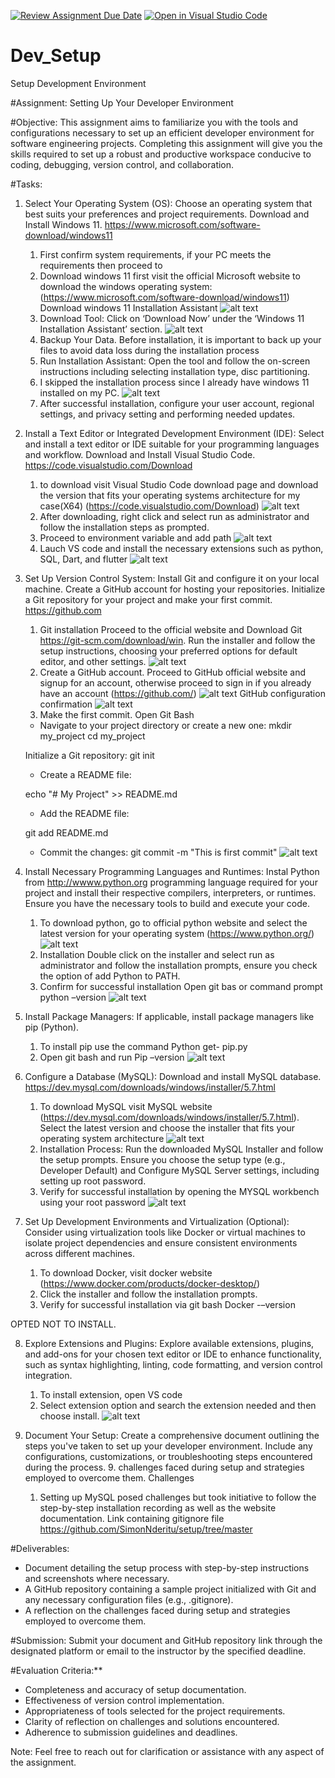 [![Review Assignment Due Date](https://classroom.github.com/assets/deadline-readme-button-22041afd0340ce965d47ae6ef1cefeee28c7c493a6346c4f15d667ab976d596c.svg)](https://classroom.github.com/a/vbnbTt5m)
[![Open in Visual Studio Code](https://classroom.github.com/assets/open-in-vscode-2e0aaae1b6195c2367325f4f02e2d04e9abb55f0b24a779b69b11b9e10269abc.svg)](https://classroom.github.com/online_ide?assignment_repo_id=15284012&assignment_repo_type=AssignmentRepo)
# Dev_Setup
Setup Development Environment

#Assignment: Setting Up Your Developer Environment

#Objective:
This assignment aims to familiarize you with the tools and configurations necessary to set up an efficient developer environment for software engineering projects. Completing this assignment will give you the skills required to set up a robust and productive workspace conducive to coding, debugging, version control, and collaboration.

#Tasks:

1. Select Your Operating System (OS):
   Choose an operating system that best suits your preferences and project requirements. Download and Install Windows 11. https://www.microsoft.com/software-download/windows11
   1.	First confirm system requirements, if your PC meets the requirements then proceed to
   2.	Download windows 11
first visit the official Microsoft website to download the windows operating system:(https://www.microsoft.com/software-download/windows11)
Download windows 11 Installation Assistant
![alt text](image.png)
   3.	Download Tool: Click on ‘Download Now’ under the ‘Windows 11 Installation Assistant’ section.
![alt text](image-1.png)
   4.	Backup Your Data. Before installation, it is important to back up your files to avoid data loss during the installation process
   5.	Run Installation Assistant: Open the tool and follow the on-screen instructions including selecting installation type, disc partitioning.
   6.	I skipped the installation process since I already have windows 11 installed on my PC.
![alt text](image-2.png)
   7.	After successful installation, configure your user account, regional settings, and privacy setting and performing needed updates.

2. Install a Text Editor or Integrated Development Environment (IDE):
   Select and install a text editor or IDE suitable for your programming languages and workflow. Download and Install Visual Studio Code. https://code.visualstudio.com/Download
   1.	to download visit Visual Studio Code download page and download the version that fits your operating systems architecture for my case(X64) (https://code.visualstudio.com/Download)
![alt text](image-3.png)
   2.	After downloading, right click and select run as administrator and follow the installation steps as prompted.
   3.	Proceed to environment variable and add path 
![alt text](image-4.png)
   4.	Lauch VS code and install the necessary extensions such as python, SQL, Dart, and flutter
![alt text](image-5.png)

3. Set Up Version Control System:
   Install Git and configure it on your local machine. Create a GitHub account for hosting your repositories. Initialize a Git repository for your project and make your first commit. https://github.com
   1.	Git installation 
   Proceed to the official website and Download Git https://git-scm.com/download/win. 
Run the installer and follow the setup instructions, choosing your preferred options for default editor, and other settings.
![alt text](image-6.png)
   2.	Create a GitHub account.
Proceed to GitHub official website and signup for an account, otherwise proceed to sign in if you already have an account (https://github.com/) 
![alt text](image-7.png)
GitHub configuration confirmation
![alt text](image-8.png)
   3.	Make the first commit.
Open Git Bash 
   - Navigate to your project directory or create a new one:
 	mkdir my_project
 	cd my_project
 
   Initialize a Git repository:
 	git init
 
   - Create a README file:
 
 	echo "# My Project" >> README.md
 	
   - Add the README file:
 	
 	git add README.md
   - Commit the changes: 
 	git commit -m "This is first commit"
![alt text](image-15.png)

4. Install Necessary Programming Languages and Runtimes:
  Instal Python from http://wwww.python.org programming language required for your project and install their respective compilers, interpreters, or runtimes. Ensure you have the necessary tools to build and execute your code.
   1.	To download python, go to official python website and select the latest version for your operating system (https://www.python.org/) 
![alt text](image-9.png)
   2.	Installation 
Double click on the installer and select run as administrator and follow the installation prompts, ensure you check the option of add Python to PATH.
   3.	Confirm for successful installation
Open git bas or command prompt 
python –version
![alt text](image-10.png)

5. Install Package Managers:
   If applicable, install package managers like pip (Python).
   1.	To install pip use the command  Python get- pip.py
   2.	Open git bash and run
Pip –version
![alt text](image-11.png)

6. Configure a Database (MySQL):
   Download and install MySQL database. https://dev.mysql.com/downloads/windows/installer/5.7.html
   1.	To download MySQL visit MySQL website (https://dev.mysql.com/downloads/windows/installer/5.7.html).
Select the latest version and choose the installer that fits your operating system architecture 
![alt text](image-12.png)
   2.	Installation Process:
   	Run the downloaded MySQL Installer and follow the setup prompts.
Ensure you choose the setup type (e.g., Developer Default) and Configure MySQL Server settings, including setting up root password.
   3.	Verify for successful installation by opening the MYSQL workbench using your root password
![alt text](image-13.png)

7. Set Up Development Environments and Virtualization (Optional):
   Consider using virtualization tools like Docker or virtual machines to isolate project dependencies and ensure consistent environments across different machines.
   1.	To download Docker, visit docker website (https://www.docker.com/products/docker-desktop/) 
   2.	 Click the installer and follow the installation prompts.
   3.	Verify for successful installation via git bash
Docker -–version

OPTED NOT TO INSTALL.

8. Explore Extensions and Plugins:
   Explore available extensions, plugins, and add-ons for your chosen text editor or IDE to enhance functionality, such as syntax highlighting, linting, code formatting, and version control integration.
   1.	To install extension, open VS code
   2.	Select extension option and search the extension needed and then choose install.
![alt text](image-14.png)

9. Document Your Setup:
    Create a comprehensive document outlining the steps you've taken to set up your developer environment. Include any configurations, customizations, or troubleshooting steps encountered during the process. 
   9.	challenges faced during setup and strategies employed to overcome them.
Challenges 
   1.	Setting up MySQL posed challenges but took initiative to follow the step-by-step installation recording as well as the website documentation.
   Link containing gitignore file
https://github.com/SimonNderitu/setup/tree/master 


#Deliverables:
- Document detailing the setup process with step-by-step instructions and screenshots where necessary.
- A GitHub repository containing a sample project initialized with Git and any necessary configuration files (e.g., .gitignore).
- A reflection on the challenges faced during setup and strategies employed to overcome them.

#Submission:
Submit your document and GitHub repository link through the designated platform or email to the instructor by the specified deadline.

#Evaluation Criteria:**
- Completeness and accuracy of setup documentation.
- Effectiveness of version control implementation.
- Appropriateness of tools selected for the project requirements.
- Clarity of reflection on challenges and solutions encountered.
- Adherence to submission guidelines and deadlines.

Note: Feel free to reach out for clarification or assistance with any aspect of the assignment.
